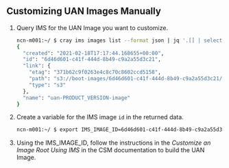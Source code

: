 ## Customizing UAN Images Manually

1. Query IMS for the UAN Image you want to customize.

    ```bash
    ncn-m001:~/ $ cray ims images list --format json | jq '.[] | select(.name | contains("uan"))'
    {
      "created": "2021-02-18T17:17:44.168655+00:00",
      "id": "6d46d601-c41f-444d-8b49-c9a2a55d3c21",
      "link": {
        "etag": "371b62c9f0263e4c8c70c8602ccd5158",
        "path": "s3://boot-images/6d46d601-c41f-444d-8b49-c9a2a55d3c21/manifest.json",
        "type": "s3"
      },
      "name": "uan-PRODUCT_VERSION-image"
    }
    ```

2. Create a variable for the IMS image `id` in the returned data.

   ```bash
   ncn-m001:~/ $ export IMS_IMAGE_ID=6d46d601-c41f-444d-8b49-c9a2a55d3c21
   ```

3. Using the IMS_IMAGE_ID, follow the instructions in the _Customize an Image Root Using IMS_ in the CSM documentation to build the UAN Image.
